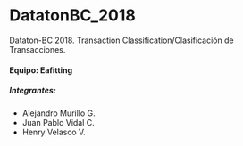 # DatatonBC_2018
Dataton-BC 2018. Transaction Classification/Clasificación de Transacciones.

#### Equipo: Eafitting
##### Integrantes:
- Alejandro Murillo G.
- Juan Pablo Vidal C.
- Henry Velasco V.
